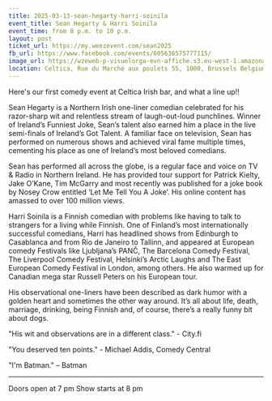 ```yaml
---
title: 2025-03-13-sean-hegarty-harri-soinila
event_title: Sean Hegarty & Harri Soinila
event_time: from 8 p.m. to 10 p.m.
layout: post
ticket_url: https://my.weezevent.com/sean2025
fb_url: https://www.facebook.com/events/605636575777115/
image_url: https://wzeweb-p-visuelorga-evn-affiche.s3.eu-west-1.amazonaws.com/affiche_1278823.png
location: Celtica, Rue du Marché aux poulets 55, 1000, Brussels Belgium
---
```


Here's our first comedy event at Celtica Irish bar, and what a line up!!

Sean Hegarty is a Northern Irish one-liner comedian celebrated for his razor-sharp wit and relentless stream of laugh-out-loud punchlines. Winner of Ireland’s Funniest Joke, Sean’s talent also earned him a place in the live semi-finals of Ireland’s Got Talent. A familiar face on television, Sean has performed on numerous shows and achieved viral fame multiple times, cementing his place as one of Ireland’s most beloved comedians.

Sean has performed all across the globe, is a regular face and voice on TV & Radio in Northern Ireland. He has provided tour support for Patrick Kielty, Jake O’Kane, Tim McGarry and most recently was published for a joke book by Nosey Crow entitled ‘Let Me Tell You A Joke’. His online content has amassed to over 100 million views.

Harri Soinila is a Finnish comedian with problems like having to talk to strangers for a living while Finnish. One of Finland’s most internationally successful comedians, Harri has headlined shows from Edinburgh to Casablanca and from Rio de Janeiro to Tallinn, and appeared at European comedy Festivals like Ljubljana’s PANČ, The Barcelona Comedy Festival, The Liverpool Comedy Festival, Helsinki’s Arctic Laughs and The East European Comedy Festival in London, among others. He also warmed up for Canadian mega star Russell Peters on his European tour.

His observational one-liners have been described as dark humor with a golden heart and sometimes the other way around. It’s all about life, death, marriage, drinking, being Finnish and, of course, there’s a really funny bit about dogs.

"His wit and observations are in a different class." - City.fi

"You deserved ten points." - Michael Addis, Comedy Central

"I'm Batman." – Batman

<hr style="width:100%;" />
Doors open at 7 pm  
Show starts at 8 pm 
